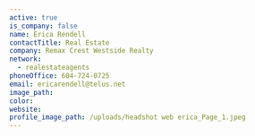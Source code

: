 ```yaml
---
active: true
is_company: false
name: Erica Rendell
contactTitle: Real Estate
company: Remax Crest Westside Realty
network:
  - realestateagents
phoneOffice: 604-724-0725
email: ericarendell@telus.net
image_path:
color:
website:
profile_image_path: /uploads/headshot web erica_Page_1.jpeg
---
```

